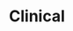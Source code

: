--- 
layout: page 
title: Clinical 
has_children: true 
nav_order: 2 
permalink: docs/Clinical.html 
---
